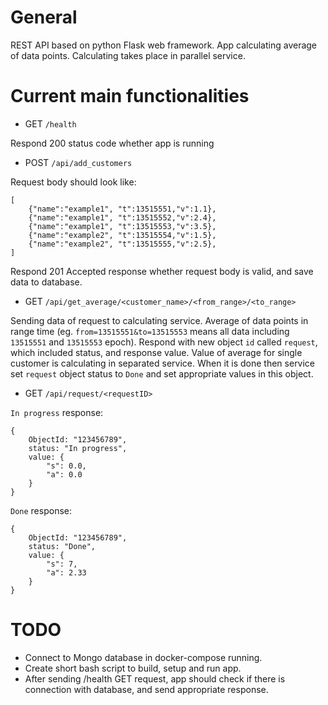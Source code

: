 # General

REST API based on python Flask web framework. 
App calculating average of data points.
Calculating takes place in parallel service.

# Current main functionalities

- GET `/health`

Respond 200 status code whether app is running

- POST `/api/add_customers`

Request body should look like:

```
[
    {"name":"example1", "t":13515551,"v":1.1},
    {"name":"example1", "t":13515552,"v":2.4},
    {"name":"example1", "t":13515553,"v":3.5},
    {"name":"example2", "t":13515554,"v":1.5},
    {"name":"example2", "t":13515555,"v":2.5},
]
```

Respond 201 Accepted response whether request body is valid,
and save data to database.

- GET `/api/get_average/<customer_name>/<from_range>/<to_range>`

Sending data of request to calculating service.
Average of data points in range time (eg. `from=13515551&to=13515553` means
all data including `13515551` and `13515553` epoch).
Respond with new object `id` called `request`, which included status, and
response value.
Value of average for single customer is calculating in separated service. When
it is done then service set `request` object status to `Done` and set
appropriate values in this object.

- GET `/api/request/<requestID>`

`In progress` response:

```
{
    ObjectId: "123456789",
    status: "In progress",
    value: {
        "s": 0.0,
        "a": 0.0
    }
}
```

`Done` response:
```
{
    ObjectId: "123456789",
    status: "Done",
    value: {
        "s": 7,
        "a": 2.33
    }
}
```




# TODO

- Connect to Mongo database in docker-compose running.
- Create short bash script to build, setup and run app.
- After sending /health GET request, app should check
if there is connection with database, and send appropriate response.